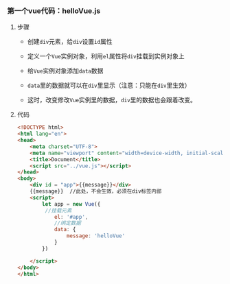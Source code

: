 ### 第一个vue代码：helloVue.js

1. 步骤

   - 创建`div`元素，给`div`设置`id`属性

   - 定义一个`Vue`实例对象，利用`el`属性将`div`挂载到实例对象上

   - 给`Vue`实例对象添加`data`数据

   - `data`里的数据就可以在`div`里显示（注意：只能在`div`里生效）

   - 这时，改变修改`Vue`实例里的数据，`div`里的数据也会跟着改变。

     

2. 代码

   ```html
   <!DOCTYPE html>
   <html lang="en">
   <head>
       <meta charset="UTF-8">
       <meta name="viewport" content="width=device-width, initial-scale=1.0">
       <title>Document</title>
       <script src="../vue.js"></script>
   </head>
   <body>
       <div id = "app">{{message}}</div>
       {{message}}  //此处，不会生效，必须在div标签内部
       <script>
           let app = new Vue({
           	//挂载元素
               el: '#app',
               //绑定数据
               data: {
                   message: 'helloVue'
               }
           })
   
       </script>
   </body>
   </html>
   ```

   